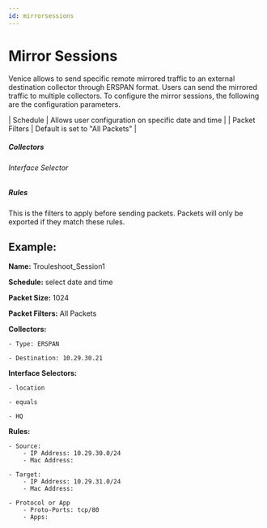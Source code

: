 ```yaml
---
id: mirrorsessions
---
```

# Mirror Sessions

Venice allows to send specific remote mirrored traffic to an external destination collector through ERSPAN format. Users can send the mirrored traffic to multiple collectors. To configure the mirror sessions, the following are the configuration parameters.


<load-table group:monitoring obj:ApiObjectMeta
            include:name >
| Schedule | Allows user configuration on specific date and time |
<load-table group:monitoring obj:MonitoringMirrorSessionSpec
            include:packet-size omitHeader:true >
| Packet Filters | Default is set to "All Packets"  |

##### Collectors

<load-table group:monitoring obj:MonitoringMirrorCollector
            include:type>
<load-table group:monitoring obj:MonitoringMirrorExportConfig
            omitHeader:true>

###### Interface Selector

<load-table group:monitoring obj:MonitoringMirrorSessionSpec
            include:interface-selector>

##### Rules

This is the filters to apply before sending packets. Packets will only be exported if they match these rules.

<load-table group:monitoring obj:MonitoringMatchRule
            >

## Example:

**Name:** Trouleshoot_Session1

**Schedule:** select date and time

**Packet Size:** 1024

**Packet Filters:** All Packets

**Collectors:**

	- Type: ERSPAN

	- Destination: 10.29.30.21

**Interface Selectors:**

	- location

	- equals

	- HQ

**Rules:**

	- Source:
		- IP Address: 10.29.30.0/24
		- Mac Address:

	- Target:
		- IP Address: 10.29.31.0/24
		- Mac Address:
		
	- Protocol or App
		- Proto-Ports: tcp/80
		- Apps:
